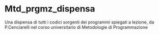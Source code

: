 # Mtd_prgmz_dispensa
Una dispensa di tutti i codici sorgenti dei programmi spiegati a lezione, da P.Cenciarelli nel corso universitario di Metodologie di Programmazione
